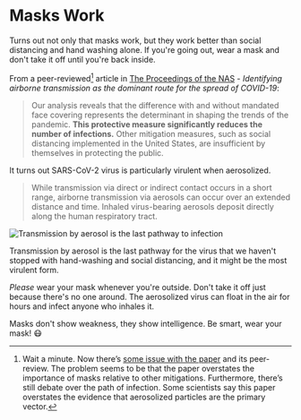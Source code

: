 # Masks Work


Turns out not only that masks work, but they work better than social distancing and hand washing alone. If you're going out, wear a mask and don't take it off until you're back inside. 

<!--more-->

From a peer-reviewed[^1] article in [The Proceedings of the NAS](https://www.pnas.org/content/early/2020/06/10/2009637117) - *Identifying airborne transmission as the dominant route for the spread of COVID-19*:

> Our analysis reveals that the difference with and without mandated face  covering represents the determinant in shaping the trends of the  pandemic. **This protective measure significantly reduces the number of  infections.** Other mitigation measures, such as social distancing  implemented in the United States, are insufficient by themselves in  protecting the public.

It turns out SARS-CoV-2 virus is particularly virulent when aerosolized. 

> While transmission via direct or indirect contact occurs in a short  range, airborne transmission via aerosols can occur over an extended  distance and time. Inhaled virus-bearing aerosols deposit directly along the human respiratory tract.

![ Transmission by aerosol is the last pathway to infection ](https://www.pnas.org/content/pnas/early/2020/06/10/2009637117/F5.large.jpg)

Transmission by aerosol is the last pathway for the virus that we haven't stopped with hand-washing and social distancing, and it might be the most virulent form.

*Please* wear your mask whenever you're outside. Don't take it off just because there's no one around. The aerosolized virus can float in the air for hours and infect anyone who inhales it. 

Masks don't show weakness, they show intelligence. Be smart, wear your mask! :mask:

[^1]: Wait a minute. Now there’s [some issue with the paper](https://www.nytimes.com/2020/06/18/health/coronavirus-retractions-studies.html?smtyp=cur&smid=tw-nytimesscience) and its peer-review. The problem seems to be that the paper overstates the importance of masks relative to other mitigations. Furthermore, there’s still debate over the path of infection. Some scientists say this paper overstates the evidence that aerosolized particles are the primary vector.
